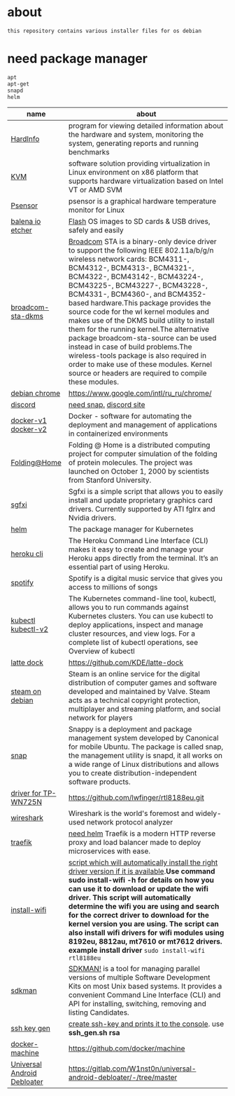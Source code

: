 # about
```
this repository contains various installer files for os debian
```
# need package manager 
```bash
apt
apt-get
snapd
helm
```

|name|about|
|---|---|
|[HardInfo](https://github.com/dark0ghost/linux_help/blob/master/Hardinfo.sh)|program for viewing detailed information about the hardware and system, monitoring the system, generating reports and running benchmarks|
|[KVM](https://github.com/dark0ghost/linux_help/blob/master/KVM%20_installed_on_Linux.sh) |software solution providing virtualization in Linux environment on x86 platform that supports hardware virtualization based on Intel VT or AMD SVM|
|[Psensor](https://github.com/dark0ghost/linux_help/blob/master/Psensor_install.sh) |psensor is a graphical hardware temperature monitor for Linux|
|[balena io etcher](https://github.com/dark0ghost/linux_help/blob/master/balena-io-etcher.sh) |[Flash](https://www.balena.io/etcher/) OS images to SD cards & USB drives, safely and easily|
|[broadcom-sta-dkms](https://github.com/dark0ghost/linux_help/edit/master/debian_bradcom.sh) |[Broadcom](https://packages.debian.org/ru/sid/broadcom-sta-dkms) STA is a binary-only device driver to support the following IEEE 802.11a/b/g/n wireless network cards: BCM4311-, BCM4312-, BCM4313-, BCM4321-, BCM4322-, BCM43142-, BCM43224-, BCM43225-, BCM43227-, BCM43228-, BCM4331-, BCM4360-, and BCM4352-based hardware.This package provides the source code for the wl kernel modules and makes use of the DKMS build utility to install them for the running kernel.The alternative package broadcom-sta-source can be used instead in case of build problems.The wireless-tools package is also required in order to make use of these modules. Kernel source or headers are required to compile these modules.|
|[debian chrome](https://github.com/dark0ghost/linux_help/blob/master/debian_chrome.sh) |https://www.google.com/intl/ru_ru/chrome/|
|[discord](https://github.com/dark0ghost/linux_help/blob/master/debian_bradcom.sh) |[need snap.](https://github.com/dark0ghost/linux_help/blob/master/snapd.sh) [discord site](https://discord.com/new)|
|[docker-v1](https://github.com/dark0ghost/linux_help/blob/master/docker_install.sh)  [docker-v2](https://github.com/dark0ghost/linux_help/blob/master/docker_2_0_install.sh) |Docker - software for automating the deployment and management of applications in containerized environments|
|[Folding@Home ](https://github.com/dark0ghost/linux_help/blob/master/folding_home.sh) |Folding @ Home is a distributed computing project for computer simulation of the folding of protein molecules. The project was launched on October 1, 2000 by scientists from Stanford University.|
|[sgfxi](https://github.com/dark0ghost/linux_help/blob/master/sgfxi.sh) |Sgfxi is a simple script that allows you to easily install and update proprietary graphics card drivers. Currently supported by ATI fglrx and Nvidia drivers.|
|[helm](https://github.com/dark0ghost/linux_help/blob/master/helm_install.sh) |The package manager for Kubernetes|
|[heroku cli](https://github.com/dark0ghost/linux_help/blob/master/heroku_cli_install.sh) |The Heroku Command Line Interface (CLI) makes it easy to create and manage your Heroku apps directly from the terminal. It’s an essential part of using Heroku.|
|[spotify](https://github.com/dark0ghost/linux_help/blob/master/install_spotify.sh) |Spotify is a digital music service that gives you access to millions of songs|
|[kubectl](https://github.com/dark0ghost/linux_help/blob/master/kubectl_debian_install.sh) [kubectl-v2](https://github.com/dark0ghost/linux_help/blob/master/kubectl_install.sh) |The Kubernetes command-line tool, kubectl, allows you to run commands against Kubernetes clusters. You can use kubectl to deploy applications, inspect and manage cluster resources, and view logs. For a complete list of kubectl operations, see Overview of kubectl|
|[latte dock ](https://github.com/dark0ghost/linux_help/blob/master/latte_doc.sh) |https://github.com/KDE/latte-dock|
|[steam on debian](https://github.com/dark0ghost/linux_help/blob/master/steam_intall.sh) |Steam is an online service for the digital distribution of computer games and software developed and maintained by Valve. Steam acts as a technical copyright protection, multiplayer and streaming platform, and social network for players|
|[snap](https://github.com/dark0ghost/linux_help/blob/master/snapd.sh) |Snappy is a deployment and package management system developed by Canonical for mobile Ubuntu. The package is called snap, the management utility is snapd, it all works on a wide range of Linux distributions and allows you to create distribution-independent software products.|
|[driver for TP-WN725N](https://github.com/dark0ghost/linux_help/blob/master/tp-wn725n.sh) |https://github.com/lwfinger/rtl8188eu.git|
|[wireshark](https://github.com/dark0ghost/linux_help/blob/master/wireshark.sh) |Wireshark is the world's foremost and widely-used network protocol analyzer|
|[traefik](https://github.com/dark0ghost/linux_help/blob/master/traefik_install_from_helm.sh) |[need helm](https://github.com/dark0ghost/linux_help/blob/master/helm_install.sh) Traefik is a modern HTTP reverse proxy and load balancer made to deploy microservices with ease.|
|[install-wifi](https://github.com/dark0ghost/debian_soft/blob/master/installer_install_wifi.sh)| [script which will automatically install the right driver version if it is available](https://www.raspberrypi.org/forums/viewtopic.php?p=462982).**Use command sudo install-wifi -h for details on how you can use it to download or update the wifi driver. This script will automatically determine the wifi you are using and search for the correct driver to download for the kernel version you are using. The script can also install wifi drivers for wifi modules using 8192eu, 8812au, mt7610 or mt7612 drivers.**   __example  install driver__ ```sudo install-wifi rtl8188eu```|
|[sdkman](https://github.com/dark0ghost/debian_soft/blob/master/sdkman_install.sh) |[SDKMAN!](https://sdkman.io/) is a tool for managing parallel versions of multiple Software Development Kits on most Unix based systems. It provides a convenient Command Line Interface (CLI) and API for installing, switching, removing and listing Candidates. |
|[ssh key gen](https://github.com/dark0ghost/debian_soft/blob/master/ssh_gen.sh)|[create ssh-key and prints it to the console](https://community.vscale.io/hc/ru/community/posts/207745269-%D0%9A%D0%B0%D0%BA-%D1%81%D0%B3%D0%B5%D0%BD%D0%B5%D1%80%D0%B8%D1%80%D0%BE%D0%B2%D0%B0%D1%82%D1%8C-SSH-%D0%BA%D0%BB%D1%8E%D1%87-%D0%B4%D0%BB%D1%8F-%D0%B4%D0%BE%D1%81%D1%82%D1%83%D0%BF%D0%B0-%D0%BD%D0%B0-%D1%81%D0%B5%D1%80%D0%B2%D0%B5%D1%80). use **ssh_gen.sh rsa**|
|[docker-machine](https://github.com/dark0ghost/debian_soft/blob/master/docker_machine.sh)|https://github.com/docker/machine|
|[Universal Android Debloater](https://github.com/dark0ghost/debian_soft/blob/master/universal_android_debloater.sh)|https://gitlab.com/W1nst0n/universal-android-debloater/-/tree/master|

